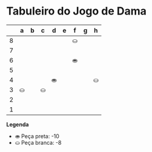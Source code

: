 # Tabuleiro do Jogo de Dama

|   | a | b | c | d | e | f | g | h |
|---|---|---|---|---|---|---|---|---|
| 8 |   |   |   |   |   | ⛀ |   |  |
| 7 |   |   |   |   |   |   |   |   |
| 6 |   |   |    |   |   | ⛂ |   |   |
| 5 |  |   |   |   |    |   |    |   |
| 4 |   |  |   | ⛂ |   |   |   | ⛀ |
| 3 | ⛀ |   | ⛀ |   |   |   |   |   |
| 2 |   |   |   |   |   |   |   |   |
| 1 |   |   |   |   |   |   |   |   |

**Legenda**

- ⛂ Peça preta:  -10
- ⛀ Peça branca: -8